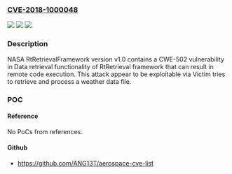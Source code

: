 ### [CVE-2018-1000048](https://cve.mitre.org/cgi-bin/cvename.cgi?name=CVE-2018-1000048)
![](https://img.shields.io/static/v1?label=Product&message=n%2Fa&color=blue)
![](https://img.shields.io/static/v1?label=Version&message=n%2Fa&color=blue)
![](https://img.shields.io/static/v1?label=Vulnerability&message=n%2Fa&color=brighgreen)

### Description

NASA RtRetrievalFramework version v1.0 contains a CWE-502 vulnerability in Data retrieval functionality of RtRetrieval framework that can result in remote code execution. This attack appear to be exploitable via Victim tries to retrieve and process a weather data file.

### POC

#### Reference
No PoCs from references.

#### Github
- https://github.com/ANG13T/aerospace-cve-list

